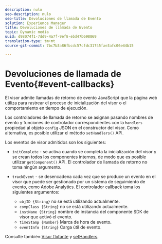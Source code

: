 ```yaml
---
description: nulo
seo-description: nulo
seo-title: Devoluciones de llamada de Evento
solution: Experience Manager
title: Devoluciones de llamada de Evento
topic: Dynamic media
uuid: d98074f1-7dd9-4a7f-9ef8-ebd47b698869
translation-type: tm+mt
source-git-commit: 7bc7b3a86fbcdc57cfdc31745fae3afc06e44b15

---
```



# Devoluciones de llamada de Evento{#event-callbacks}

El visor admite llamadas de retorno de evento JavaScript que la página web utiliza para rastrear el proceso de inicialización del visor o el comportamiento en tiempo de ejecución.

Los controladores de llamada de retorno se asignan pasando nombres de evento y funciones de controlador correspondientes con la `handlers` propiedad al objeto `config` JSON en el constructor del visor. Como alternativa, es posible utilizar el método `setHandlers()` API.

Los eventos de visor admitidos son los siguientes:

* `initComplete` - se activa cuando se completa la inicialización del visor y se crean todos los componentes internos, de modo que es posible utilizar `getComponent()` API. El controlador de llamada de retorno no toma ningún argumento.

* `trackEvent` - se desencadena cada vez que se produce un evento en el visor que puede ser gestionado por un sistema de seguimiento de evento, como Adobe Analytics. El controlador callback toma los siguientes argumentos:

   * `objID {String}` no se está utilizando actualmente.
   * `compClass {String}` no se está utilizando actualmente.
   * `instName {String}` nombre de instancia del componente SDK de visor que activó el evento.
   * `timeStamp {Number}` Marca de hora de evento.
   * `eventInfo {String}` Carga útil de evento.

Consulte también [Visor flotante](../../c-html5-s7-aem-asset-viewers/c-html5-flyout-viewer-20-about/c-html5-flyout-viewer-20-javascriptapiref/r-html5-flyout-viewer-20-javascriptapiref-.flyoutviewer.md#reference-b99bb25606444f46b27529ff3e960b1e) y [setHandlers](../../c-html5-s7-aem-asset-viewers/c-html5-flyout-viewer-20-about/c-html5-flyout-viewer-20-javascriptapiref/r-html5-flyout-viewer-20-javascriptapiref-sethandlers.md#reference-74e9acb1cd0047d5bd60eea5fa5c8692).
